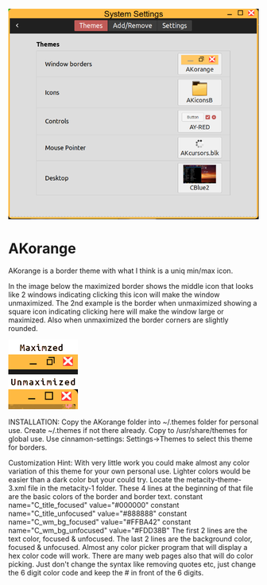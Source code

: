 ![](Sample.png)
# AKorange
AKorange is a border theme with what I think is a uniq min/max icon.

In the image below the maximized border shows the middle icon that looks like 2 windows indicating clicking this icon will make the window unmaximized.
The 2nd example is the border when unmaximized showing a square icon indicating clicking here will make the window large or maximized.  Also when unmaximized the border corners are slightly rounded.

![](Sample-borders.png)


INSTALLATION:
Copy the AKorange folder into ~/.themes folder for personal use.  Create ~/.themes if not there already.
Copy to /usr/share/themes for global use.
Use cinnamon-settings: Settings->Themes to select this theme for borders.

Customization Hint:
With very little work you could make almost any color variation of this theme for your own personal use.  Lighter colors would be easier than a dark color but your could try.   Locate the metacity-theme-3.xml file in the metacity-1 folder.  These 4 lines at the beginning of that file are the basic colors of the border and border text.
  constant name="C_title_focused" value="#000000"
  constant name="C_title_unfocused" value="#888888"
  constant name="C_wm_bg_focused" value="#FFBA42"
  constant name="C_wm_bg_unfocused" value="#FDD38B"
The first 2 lines are the text color, focused & unfocused.
The last 2 lines are the background color, focused & unfocused.
Almost any color picker program that will display a hex color code will work.  There are many web pages also that will do color picking. Just don't change the syntax like removing quotes etc, just change the 6 digit color code and keep the # in front of the 6 digits.


